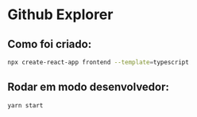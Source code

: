# Github Explorer

## Como foi criado:
```sh
npx create-react-app frontend --template=typescript
```

## Rodar em modo desenvolvedor:
```sh
yarn start
```
